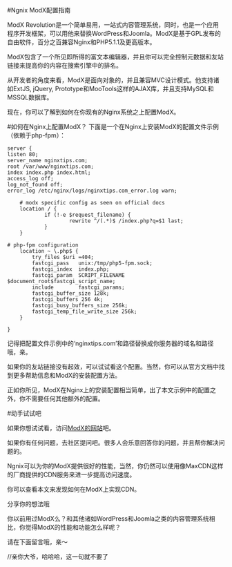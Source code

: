 #Ngnix ModX配置指南

ModX Revolution是一个简单易用，一站式内容管理系统，同时，也是一个应用程序开发框架，可以用他来替换WordPress和Joomla。ModX是基于GPL发布的自由软件，百分之百兼容Nginx和PHP5.1.1及更高版本。

ModX包含了一个所见即所得的富文本编辑器，并且你可以完全控制元数据和友站链接来提高你的内容在搜索引擎中的排名。

从开发者的角度来看，ModX是面向对象的，并且兼容MVC设计模式。他支持诸如ExtJS, jQuery, Prototype和MooTools这样的AJAX库，并且支持MySQL和MSSQL数据库。

现在，你可以了解到如何在你现有的Nginx系统之上配置ModX。

#如何在Nginx上配置ModX？
下面是一个在Nginx上安装ModX的配置文件示例（依赖于php-fpm）：

    server {
    listen 80;
    server_name nginxtips.com;
    root /var/www/nginxtips.com;
    index index.php index.html;
    access_log off;
    log_not_found off;
    error_log /etc/nginx/logs/nginxtips.com_error.log warn;

        # modx specific	config as seen on official docs
        location / {
                if (!-e $request_filename) {
                        rewrite ^/(.*)$ /index.php?q=$1 last;
                }
        }

	# php-fpm configuration
        location ~ \.php$ {
            try_files $uri =404;
            fastcgi_pass   unix:/tmp/php5-fpm.sock;
            fastcgi_index  index.php;
            fastcgi_param  SCRIPT_FILENAME  $document_root$fastcgi_script_name;
            include        fastcgi_params;
            fastcgi_buffer_size 128k;
            fastcgi_buffers 256 4k;
            fastcgi_busy_buffers_size 256k;
            fastcgi_temp_file_write_size 256k;
        }

    }


记得把配置文件示例中的‘nginxtips.com’和路径替换成你服务器的域名和路径哦，亲。

如果你的友站链接没有起效，可以试试看这个配置。当然，你可以从官方文档中找到更多帮助信息和ModX的安装配置方法。

正如你所见，ModX在Nginx上的安装配置相当简单，出了本文示例中的配置之外，你不需要任何其他额外的配置。

#动手试试吧

如果你想试试看，访问[ModX的网站](http://modx.com/)吧。

如果你有任何问题，去社区提问吧。很多人会乐意回答你的问题，并且帮你解决问题的。

Ngnix可以为你的ModX提供很好的性能，当然，你仍然可以使用像MaxCDN这样的厂商提供的CDN服务来进一步提高访问速度。

你可以查看本文来发现如何在ModX上实现CDN。

分享你的想法哦

你以前用过ModX么？和其他诸如WordPress和Joomla之类的内容管理系统相比，你觉得ModX的性能和功能怎么样呢？

请在下面留言哦，亲～


//亲你大爷，哈哈哈，这一句就不要了

